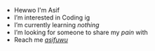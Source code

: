 -  Hewwo I'm Asif 
-  I’m interested in Coding ig
-  I’m currently learning <i>nothing</i>
-  I’m looking for someone to share my <i>pain</i> with
-  Reach me  <i>[asifuwu](http://t.me/asifuwu)</i>
 
   
 
<!---
asifuwu/asifuwu is a ✨ special ✨ repository because its `README.md` (this file) appears on your GitHub profile.
You can click the Preview link to take a look at your changes.
--->
